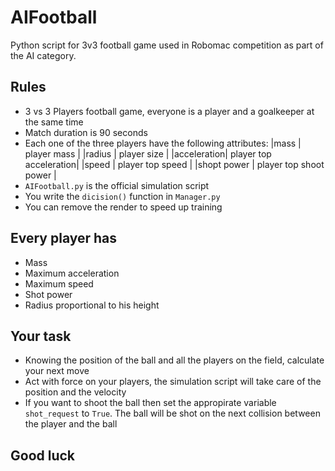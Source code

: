 # AIFootball
Python script for 3v3 football game used in Robomac competition as part of the AI category.

## Rules
* 3 vs 3 Players football game, everyone is a player and a goalkeeper at the same time
* Match duration is 90 seconds
* Each one of the three players have the following attributes:
|mass        | player mass            |
|radius      | player size            |
|acceleration| player top acceleration|
|speed       | player top speed       |
|shopt power | player top shoot power |
* `AIFootball.py` is the official simulation script
* You write the `dicision()` function in `Manager.py`
* You can remove the render to speed up training

## Every player has
* Mass
* Maximum acceleration
* Maximum speed
* Shot power
* Radius proportional to his height

## Your task
* Knowing the position of the ball and all the players on the field, calculate your next move
* Act with force on your players, the simulation script will take care of the position and the velocity
* If you want to shoot the ball then set the appropirate variable `shot_request` to `True`. The ball will be shot on the next collision between the player and the ball

## Good luck
